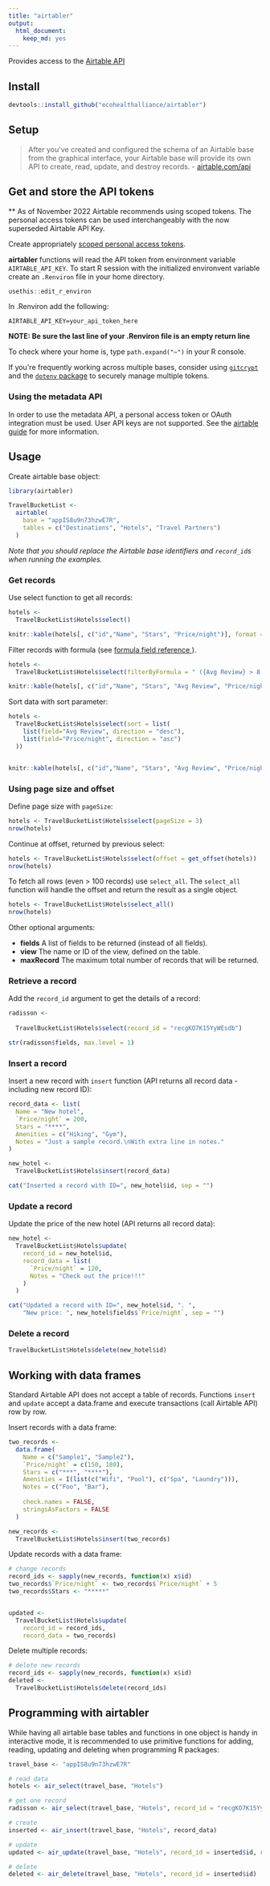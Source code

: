 ```yaml
---
title: "airtabler"
output: 
  html_document: 
    keep_md: yes
---
```

Provides access to the [Airtable API](http://airtable.com/api)



## Install


```r
devtools::install_github("ecohealthalliance/airtabler")
```

## Setup
> After you've created and configured the schema of an Airtable base from the
graphical interface, your Airtable base will provide its own API to create,
read, update, and destroy records. -  [airtable.com/api](http://airtable.com/api) 

## Get and store the API tokens

** As of November 2022 Airtable recommends using scoped tokens. The personal access tokens can be used interchangeably with the now superseded Airtable API Key.  

Create appropriately [scoped personal access tokens](https://airtable.com/developers/web/guides/personal-access-tokens). 

__airtabler__ functions will read the API token from
  environment variable `AIRTABLE_API_KEY`. To start R session with the
  initialized environvent variable create an `.Renviron` file in your home directory.
  
```r
usethis::edit_r_environ
```

In .Renviron add the following:
```
AIRTABLE_API_KEY=your_api_token_here

```

**NOTE: Be sure the last line of your .Renviron file is an empty return line**

To check where your home is, type `path.expand("~")` in your R console.

If you're frequently working across multiple bases, consider using [`gitcrypt`](https://ecohealthalliance.github.io/eha-ma-handbook/16-encryption.html#set-up-encryption-for-a-repo-that-did-not-previously-use-git-crypt.) and the [`dotenv` package](https://cran.r-project.org/web/packages/dotenv/dotenv.pdf) to securely manage multiple tokens.  


### Using the metadata API

In order to use the metadata API, a personal access token or OAuth integration 
must be used. User API keys are not supported. See the [airtable guide](https://airtable.com/developers/web/api/get-base-schema) for more 
information.

## Usage

Create airtable base object:


```r
library(airtabler)

TravelBucketList <- 
  airtable(
    base = "appIS8u9n73hzwE7R", 
    tables = c("Destinations", "Hotels", "Travel Partners")
  )
```

_Note that you should replace the Airtable base identifiers and `record_id`s when running the examples._

### Get records
Use select function to get all records:

```r
hotels <- 
  TravelBucketList$Hotels$select()

knitr::kable(hotels[, c("id","Name", "Stars", "Price/night")], format = "markdown")
```

Filter records with formula (see [formula field reference ](https://support.airtable.com/hc/en-us/articles/203255215-Formula-Field-Reference)).


```r
hotels <- 
  TravelBucketList$Hotels$select(filterByFormula = " ({Avg Review} > 8.5)" )

knitr::kable(hotels[, c("id","Name", "Stars", "Avg Review", "Price/night")], format = "markdown")
```

Sort data with sort parameter:

```r
hotels <- 
  TravelBucketList$Hotels$select(sort = list(
    list(field="Avg Review", direction = "desc"),
    list(field="Price/night", direction = "asc")
  ))


knitr::kable(hotels[, c("id","Name", "Stars", "Avg Review", "Price/night")], format = "markdown")
```

### Using page size and offset

Define page size with `pageSize`:

```r
hotels <- TravelBucketList$Hotels$select(pageSize = 3)
nrow(hotels)
```

Continue at offset, returned by previous select:

```r
hotels <- TravelBucketList$Hotels$select(offset = get_offset(hotels))
nrow(hotels)
```


To fetch all rows (even > 100 records) use `select_all`. The `select_all` 
function will handle the offset and return the result as a single object.


```r
hotels <- TravelBucketList$Hotels$select_all()
nrow(hotels)
```


Other optional arguments:

* __fields__ A list of fields to be returned (instead of all fields).
* __view__ The name or ID of the view, defined on the table.
* __maxRecord__ The maximum total number of records that will be returned.

### Retrieve a record
Add the `record_id` argument to get the details of a record:


```r
radisson <- 
  
  TravelBucketList$Hotels$select(record_id = "recgKO7K15YyWEsdb")

str(radisson$fields, max.level = 1)
```

### Insert a record
Insert a new record with `insert` function (API returns all record data - including new record ID):

```r
record_data <- list(
  Name = "New hotel",
  `Price/night` = 200,
  Stars = "****",
  Amenities = c("Hiking", "Gym"),
  Notes = "Just a sample record.\nWith extra line in notes."
)

new_hotel <- 
  TravelBucketList$Hotels$insert(record_data)

cat("Inserted a record with ID=", new_hotel$id, sep = "")
```


### Update a record
Update the price of the new hotel (API returns all record data):

```r
new_hotel <- 
  TravelBucketList$Hotels$update(
    record_id = new_hotel$id, 
    record_data = list(
      `Price/night` = 120,
      Notes = "Check out the price!!!"
    )
  )

cat("Updated a record with ID=", new_hotel$id, ". ", 
    "New price: ", new_hotel$fields$`Price/night`, sep = "")
```

### Delete a record

```r
TravelBucketList$Hotels$delete(new_hotel$id)
```


## Working with data frames

Standard Airtable API does not accept a table of records. 
Functions `insert` and `update` accept a data.frame and
execute transactions (call Airtable API) row by row.

Insert records with a data frame:

```r
two_records <- 
  data.frame(
    Name = c("Sample1", "Sample2"),
    `Price/night` = c(150, 180),
    Stars = c("***", "****"),
    Amenities = I(list(c("Wifi", "Pool"), c("Spa", "Laundry"))),
    Notes = c("Foo", "Bar"),
    
    check.names = FALSE,
    stringsAsFactors = FALSE
  )

new_records <-
  TravelBucketList$Hotels$insert(two_records)
```

Update records with a data frame:

```r
# change records
record_ids <- sapply(new_records, function(x) x$id)
two_records$`Price/night` <- two_records$`Price/night` + 5
two_records$Stars <- "*****"


updated <- 
  TravelBucketList$Hotels$update(
    record_id = record_ids, 
    record_data = two_records)
```

Delete multiple records:

```r
# delete new records
record_ids <- sapply(new_records, function(x) x$id)
deleted <- 
  TravelBucketList$Hotels$delete(record_ids)
```


## Programming with airtabler

While having all airtable base tables and functions in one object 
is handy in interactive mode, it is recommended to use primitive
functions for adding, reading, updating and deleting when programming
R packages:


```r
travel_base <- "appIS8u9n73hzwE7R"

# read data
hotels <- air_select(travel_base, "Hotels")

# get one record
radisson <- air_select(travel_base, "Hotels", record_id = "recgKO7K15YyWEsdb")

# create
inserted <- air_insert(travel_base, "Hotels", record_data)

# update
updated <- air_update(travel_base, "Hotels", record_id = inserted$id, record_data)

# delete
deleted <- air_delete(travel_base, "Hotels", record_id = inserted$id)
```

